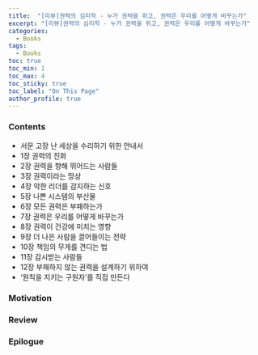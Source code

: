 ```yaml
---
title:  "[리뷰]권력의 심리학 - 누가 권력을 쥐고, 권력은 우리를 어떻게 바꾸는가"
excerpt: "[리뷰]권력의 심리학 - 누가 권력을 쥐고, 권력은 우리를 어떻게 바꾸는가"
categories:
  - Books
tags:
  - Books
toc: true
toc_min: 1
toc_max: 4
toc_sticky: true
toc_label: "On This Page"
author_profile: true
---
```


### Contents

* 서문 고장 난 세상을 수리하기 위한 안내서
* 1장 권력의 진화
* 2장 권력을 향해 뛰어드는 사람들
* 3장 권력이라는 망상
* 4장 악한 리더를 감지하는 신호
* 5장 나쁜 시스템의 부산물
* 6장 모든 권력은 부패하는가
* 7장 권력은 우리를 어떻게 바꾸는가
* 8장 권력이 건강에 미치는 영향
* 9장 더 나은 사람을 끌어들이는 전략
* 10장 책임의 무게를 견디는 법
* 11장 감시받는 사람들
* 12장 부패하지 않는 권력을 설계하기 위하여
* ‘원칙을 지키는 구원자’를 직접 만든다

### Motivation
### Review
### Epilogue

